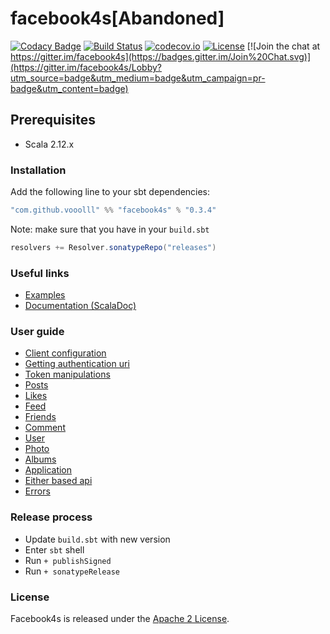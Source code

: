 facebook4s[Abandoned]
=========

[![Codacy Badge](https://api.codacy.com/project/badge/Grade/0c7d5adedcba4774988ad1fe3e075558)](https://www.codacy.com/app/baibossynov-valery/facebook4s?utm_source=github.com&utm_medium=referral&utm_content=vooolll/facebook4s&utm_campaign=badger)
[![Build Status](https://travis-ci.org/vooolll/facebook4s.svg?branch=master)](https://travis-ci.org/vooolll/facebook4s) [![codecov.io](http://codecov.io/github/vooolll/facebook4s/coverage.svg?branch=master)](http://codecov.io/github/vooolll/facebook4s?branch=master) [![License](http://img.shields.io/:license-Apache%202-red.svg)](http://www.apache.org/licenses/LICENSE-2.0.txt) [![Join the chat at https://gitter.im/facebook4s](https://badges.gitter.im/Join%20Chat.svg)](https://gitter.im/facebook4s/Lobby?utm_source=badge&utm_medium=badge&utm_campaign=pr-badge&utm_content=badge)

Prerequisites
-------------
* Scala 2.12.x

### Installation
Add the following line to your sbt dependencies:
```scala
"com.github.vooolll" %% "facebook4s" % "0.3.4"
```

Note: make sure that you have in your `build.sbt`
```scala
resolvers += Resolver.sonatypeRepo("releases")
```

### Useful links
* [Examples](https://github.com/vooolll/facebook4s/tree/master/examples)
* [Documentation (ScalaDoc)](https://www.javadoc.io/doc/com.github.vooolll/facebook4s_2.12/)


### User guide

* [Client configuration](https://github.com/vooolll/facebook4s/tree/master/docs/createClient.md)
* [Getting authentication uri](https://github.com/vooolll/facebook4s/tree/master/docs/authenticationUri.md)
* [Token manipulations](https://github.com/vooolll/facebook4s/tree/master/docs/tokenManipulations.md)
* [Posts](https://github.com/vooolll/facebook4s/tree/master/docs/post.md)
* [Likes](https://github.com/vooolll/facebook4s/tree/master/docs/likes.md)
* [Feed](https://github.com/vooolll/facebook4s/tree/master/docs/feed.md)
* [Friends](https://github.com/vooolll/facebook4s/tree/master/docs/friends.md)
* [Comment](https://github.com/vooolll/facebook4s/tree/master/docs/comments.md)
* [User](https://github.com/vooolll/facebook4s/tree/master/docs/user.md)
* [Photo](https://github.com/vooolll/facebook4s/tree/master/docs/photo.md)
* [Albums](https://github.com/vooolll/facebook4s/tree/master/docs/albums.md)
* [Application](https://github.com/vooolll/facebook4s/tree/master/docs/application.md)
* [Either based api](https://github.com/vooolll/facebook4s/tree/master/docs/either.md)
* [Errors](https://github.com/vooolll/facebook4s/tree/master/docs/errors.md)


### Release process
* Update `build.sbt` with new version
* Enter `sbt` shell
* Run `+ publishSigned`
* Run `+ sonatypeRelease`

### License

Facebook4s is released under the [Apache 2 License][5].


[5]: http://www.apache.org/licenses/LICENSE-2.0.txt
